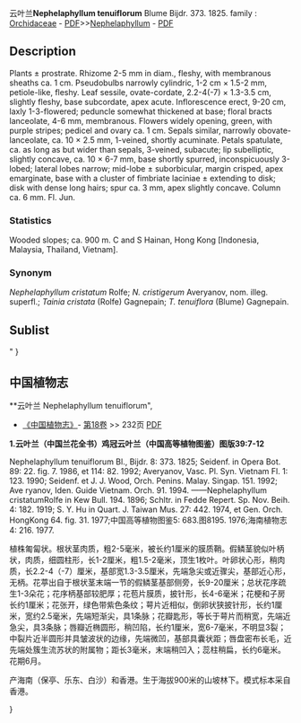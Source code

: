 云叶兰**Nephelaphyllum tenuiflorum** Blume Bijdr. 373. 1825.
family : [Orchidaceae](http://www.iplant.cn/info/Orchidaceae?t=foc) - [PDF](http://www.iplant.cn/foc/pdf/Orchidaceae.pdf)>>[Nephelaphyllum](http://www.iplant.cn/info/Nephelaphyllum?t=foc) - [PDF](http://www.iplant.cn/foc/pdf/Nephelaphyllum.pdf)

## Description

Plants ± prostrate. Rhizome 2-5 mm in diam., fleshy, with membranous sheaths ca. 1 cm. Pseudobulbs narrowly cylindric, 1-2 cm × 1.5-2 mm, petiole-like, fleshy. Leaf sessile, ovate-cordate, 2.2-4(-7) × 1.3-3.5 cm, slightly fleshy, base subcordate, apex acute. Inflorescence erect, 9-20 cm, laxly 1-3-flowered; peduncle somewhat thickened at base; floral bracts lanceolate, 4-6 mm, membranous. Flowers widely opening, green, with purple stripes; pedicel and ovary ca. 1 cm. Sepals similar, narrowly obovate-lanceolate, ca. 10 × 2.5 mm, 1-veined, shortly acuminate. Petals spatulate, ca. as long as but wider than sepals, 3-veined, subacute; lip subelliptic, slightly concave, ca. 10 × 6-7 mm, base shortly spurred, inconspicuously 3-lobed; lateral lobes narrow; mid-lobe ± suborbicular, margin crisped, apex emarginate, base with a cluster of fimbriate laciniae ± extending to disk; disk with dense long hairs; spur ca. 3 mm, apex slightly concave. Column ca. 6 mm. Fl. Jun.

### Statistics
Wooded slopes; ca. 900 m. C and S Hainan, Hong Kong [Indonesia, Malaysia, Thailand, Vietnam].

### Synonym
*Nephelaphyllum cristatum* Rolfe; *N. cristigerum* Averyanov, nom. illeg. superfl.; *Tainia cristata* (Rolfe) Gagnepain; *T. tenuiflora* (Blume) Gagnepain.


## Sublist
"
}
## 中国植物志

**云叶兰 Nephelaphyllum tenuiflorum",

* [《中国植物志》](http://www.iplant.cn/frps)- [第18卷](http://www.iplant.cn/frps/vol/18) >> 232页 [PDF](http://www.iplant.cn/frps/pdf/18/232.pdf)


**1.云叶兰（中国兰花全书）鸡冠云叶兰（中国高等植物图鉴）图版39:7-12**

Nephelaphyllum tenuiflorum Bl., Bijdr. 8: 373. 1825; Seidenf. in Opera Bot. 89: 22. fig. 7. 1986, et 114: 82. 1992; Averyanov, Vasc. Pl. Syn. Vietnam Fl. 1: 123. 1990; Seidenf. et J. J. Wood, Orch. Penins. Malay. Singap. 151. 1992; Ave ryanov, Iden. Guide Vietnam. Orch. 91. 1994. ——Nephelaphyllum cristatumRolfe in Kew Bull. 194. 1896; Schltr. in Fedde Repert. Sp. Nov. Beih. 4: 182. 1919; S. Y. Hu in Quart. J. Taiwan Mus. 27: 442. 1974, et Gen. Orch. HongKong 64. fig. 31. 1977;中国高等植物图鉴5: 683.图8195. 1976;海南植物志4: 216. 1977.

植株匍匐状。根状茎肉质，粗2-5毫米，被长约1厘米的膜质鞘。假鳞茎貌似叶柄状，肉质，细圆柱形，长1-2厘米，粗1.5-2毫米，顶生1枚叶。叶卵状心形，稍肉质，长2.2-4（-7）厘米，基部宽1.3-3.5厘米，先端急尖或近骤尖，基部近心形，无柄。花葶出自于根状茎末端一节的假鳞茎基部侧旁，长9-20厘米；总状花序疏生1-3朵花；花序柄基部较肥厚；花苞片膜质，披针形，长4-6毫米；花梗和子房长约1厘米；花张开，绿色带紫色条纹；萼片近相似，倒卵状狭披针形，长约1厘米，宽约2.5毫米，先端短渐尖，具1条脉；花瓣匙形，等长于萼片而稍宽，先端近急尖，具3条脉；唇瓣近椭圆形，稍凹陷，长约1厘米，宽6-7毫米，不明显3裂；中裂片近半圆形并具皱波状的边缘，先端微凹，基部具囊状距；唇盘密布长毛，近先端处簇生流苏状的附属物；距长3毫米，末端稍凹入；蕊柱稍扁，长约6毫米。花期6月。

产海南（保亭、乐东、白沙）和香港。生于海拔900米的山坡林下。模式标本采自香港。

}